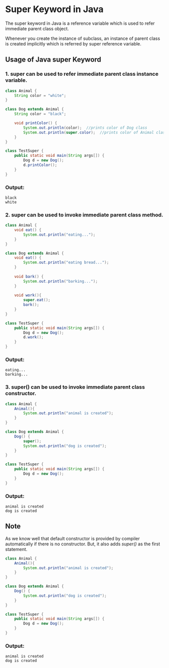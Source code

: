 # Super Keyword in Java
The super keyword in Java is a reference variable which is used to refer immediate parent class object.

Whenever you create the instance of subclass, an instance of parent class is created implicitly which is referred by super reference variable.

## Usage of Java super Keyword

### 1. super can be used to refer immediate parent class instance variable.

```java
class Animal {  
    String color = "white";  
}

class Dog extends Animal {  
    String color = "black";  

    void printColor() {  
        System.out.println(color);  //prints color of Dog class  
        System.out.println(super.color);  //prints color of Animal class  
    }  
}  

class TestSuper {  
    public static void main(String args[]) {  
        Dog d = new Dog();  
        d.printColor();  
    }
}  
```

### Output:
```
black
white
```


### 2. super can be used to invoke immediate parent class method.

```java
class Animal {  
    void eat() {
        System.out.println("eating...");
    }  
}  

class Dog extends Animal {  
    void eat() {
        System.out.println("eating bread...");
    }
    
    void bark() {
        System.out.println("barking...");
    }
    
    void work(){  
        super.eat();  
        bark();  
    }  
}  

class TestSuper {  
    public static void main(String args[]) {  
        Dog d = new Dog();  
        d.work();  
    }
}  
```

### Output:
```
eating...
barking...
```

### 3. super() can be used to invoke immediate parent class constructor.

```java
class Animal {  
    Animal(){
        System.out.println("animal is created");
    }  
}  

class Dog extends Animal {  
    Dog() {  
        super();  
        System.out.println("dog is created");  
    }  
}  

class TestSuper {  
    public static void main(String args[]) {  
        Dog d = new Dog();  
    }
}  
```

### Output:
```
animal is created
dog is created
```

## Note
As we know well that default constructor is provided by compiler automatically if there is no constructor. But, it also adds *super()* as the first statement.

```java
class Animal {  
    Animal(){
        System.out.println("animal is created");
    }  
}  

class Dog extends Animal {  
    Dog() {  
        System.out.println("dog is created");  
    }  
}  

class TestSuper {  
    public static void main(String args[]) {  
        Dog d = new Dog();  
    }
}  
```

### Output:
```
animal is created
dog is created
```
